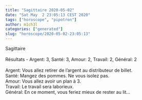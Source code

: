 ```yaml
---
title: "Sagittaire 2020-05-02"
date: "Sat May  2 23:05:13 CEST 2020"
tags: ["horoscope", "pipotron"]
author: m1ch3l
categories: ["generated"]
slug: "horoscope/2020-05-02-23:05:13"
---
```


Sagittaire<br>
<br>
Résultats - Argent: 3, Santé: 3, Amour: 2, Travail: 2, Général: 2<br>
<br>
Argent:  Vous allez retirer de l’argent au distributeur de billet. <br>
Santé:   Mangez des pommes. Ne vous isolez pas.<br>
Amour:   Vous allez avoir un plan à 3. <br>
Travail: Le travail sera laborieux. <br>
Général: En ce moment, vous feriez mieux de rester au lit...<br>
